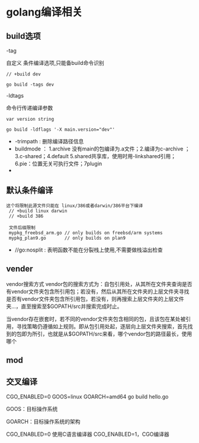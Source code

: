 # golang编译相关

## build选项

-tag

自定义 条件编译选项,只能备build命令识别
```
// +build dev

go build -tags dev
```

-ldtags

命令行传递编译参数

```
var version string

go build -ldflags '-X main.version="dev"'
```
- -trimpath : 删除编译路径信息
- buildmode ： 1.archive 没有main的包编译为.a文件；2.编译为c-archive ；3.c-shared；4.default 5.shared共享库，使用时用-linkshared引用；6.pie：位置无关可执行文件；7plugin
- 
## 默认条件编译
```
这个将限制此源文件只能在 linux/386或者darwin/386平台下编译
 // +build linux darwin  
 // +build 386  
 
 文件后缀限制
 mypkg_freebsd_arm.go // only builds on freebsd/arm systems  
 mypkg_plan9.go       // only builds on plan9  
```

- //go:nosplit : 表明函数不能在分裂栈上使用,不需要做栈溢出检查

## vender

vendor搜索方式 vendor包的搜索方式为：自包引用处，从其所在文件夹查询是否有vendor文件夹包含所引用包；若没有，然后从其所在文件夹的上层文件夹寻找是否有vendor文件夹包含所引用包，若没有，则再搜索上层文件夹的上层文件夹...，直至搜索至$GOPATH/src并搜索完成时止。

当vendor存在嵌套时，若不同的vendor文件夹包含相同的包，且该包在某处被引用，寻找策略仍遵循如上规则。即从包引用处起，逐层向上层文件夹搜索，首先找到的包即为所引，也就是从$GOPATH/src来看，哪个vendor包的路径最长，使用哪个

## mod

## 交叉编译

CGO_ENABLED=0 GOOS=linux GOARCH=amd64 go build hello.go

GOOS：目标操作系统

GOARCH：目标操作系统的架构

CGO_ENABLED=0 使用C语言编译器
CGO_ENABLED=1，CGO编译器
